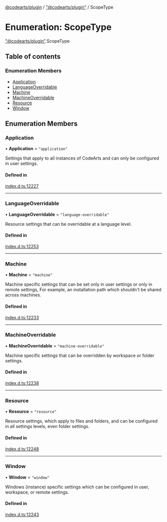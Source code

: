 [@codearts/plugin](../README.md) / ["@codearts/plugin"](../modules/_codearts_plugin_.md) / ScopeType

# Enumeration: ScopeType

["@codearts/plugin"](../modules/_codearts_plugin_.md).ScopeType

## Table of contents

### Enumeration Members

- [Application](codearts_plugin_.ScopeType.md#application)
- [LanguageOverridable](codearts_plugin_.ScopeType.md#languageoverridable)
- [Machine](codearts_plugin_.ScopeType.md#machine)
- [MachineOverridable](codearts_plugin_.ScopeType.md#machineoverridable)
- [Resource](codearts_plugin_.ScopeType.md#resource)
- [Window](codearts_plugin_.ScopeType.md#window)

## Enumeration Members

### Application

• **Application** = ``"application"``

Settings that apply to all instances of CodeArts and can only be configured in user settings.

#### Defined in

[index.d.ts:12227](https://github.com/shuyaqian/cloudide-plugin-api/blob/3fbdd11/index.d.ts#L12227)

___

### LanguageOverridable

• **LanguageOverridable** = ``"language-overridable"``

Resource settings that can be overridable at a language level.

#### Defined in

[index.d.ts:12253](https://github.com/shuyaqian/cloudide-plugin-api/blob/3fbdd11/index.d.ts#L12253)

___

### Machine

• **Machine** = ``"machine"``

Machine specific settings that can be set only in user settings or only in remote settings,
For example, an installation path which shouldn't be shared across machines.

#### Defined in

[index.d.ts:12233](https://github.com/shuyaqian/cloudide-plugin-api/blob/3fbdd11/index.d.ts#L12233)

___

### MachineOverridable

• **MachineOverridable** = ``"machine-overridable"``

Machine specific settings that can be overridden by workspace or folder settings.

#### Defined in

[index.d.ts:12238](https://github.com/shuyaqian/cloudide-plugin-api/blob/3fbdd11/index.d.ts#L12238)

___

### Resource

• **Resource** = ``"resource"``

Resource settings, which apply to files and folders, and can be configured in all settings levels, even folder settings.

#### Defined in

[index.d.ts:12248](https://github.com/shuyaqian/cloudide-plugin-api/blob/3fbdd11/index.d.ts#L12248)

___

### Window

• **Window** = ``"window"``

Windows (instance) specific settings which can be configured in user, workspace, or remote settings.

#### Defined in

[index.d.ts:12243](https://github.com/shuyaqian/cloudide-plugin-api/blob/3fbdd11/index.d.ts#L12243)
